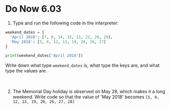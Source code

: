 # Do Now 6.03

1. Type and run the following code in the interpreter: 

```python
weekend_dates = {
  'April 2018': [7, 8, 14, 15, 21, 22, 28, 29],
  'May 2018': [5, 6, 12, 13, 19, 20, 26, 27]
}

print(weekend_dates['April 2018'])
```

Write down what type `weekend_dates` is, what type the keys are, and
what type the values are.
<br><br><br>

2. The Memorial Day holiday is observed on May 28, which makes it a
   long weekend. Write code so that the value of 'May 2018' becomes
   `[5, 6, 12, 13, 19, 20, 26, 27, 28]`

